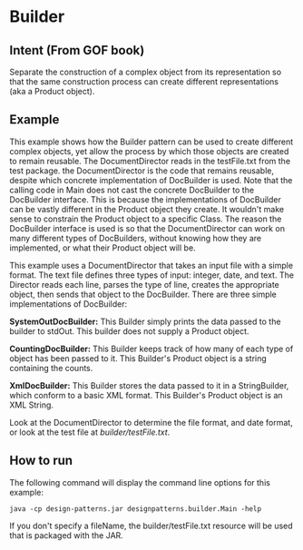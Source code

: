 # Builder

## Intent (From GOF book)

Separate the construction of a complex object from its representation so that the same construction process can create different representations (aka a Product object).

## Example

This example shows how the Builder pattern can be used to create different complex objects, yet allow the process by which those objects are created to remain reusable.  The DocumentDirector reads in the testFile.txt from the test package.  the DocumentDirector is the code that remains reusable, despite which concrete implementation of DocBuilder is used.  Note that the calling code in Main does not cast the concrete DocBuilder to the DocBuilder interface.  This is because the implementations of DocBuilder can be vastly different in the Product object they create.  It wouldn't make sense to constrain the Product object to a specific Class.  The reason the DocBuilder interface is used is so that the DocumentDirector can work on many different types of DocBuilders, without knowing how they are implemented, or what their Product object will be.

This example uses a DocumentDirector that takes an input file with a simple format.  The text file defines three types of input: integer, date, and text.  The Director reads each line, parses the type of line, creates the appropriate object, then sends that object to the DocBuilder.  There are three simple implementations of DocBuilder:

**SystemOutDocBuilder:**  This Builder simply prints the data passed to the builder to stdOut.  This builder does not supply a Product object.

**CountingDocBuilder:**  This Builder keeps track of how many of each type of object has been passed to it.  This Builder's Product object is a string containing the counts.

**XmlDocBuilder:**  This Builder stores the data passed to it in a StringBuilder, which conform to a basic XML format.  This Builder's Product object is an XML String.

Look at the DocumentDirector to determine the file format, and date format, or look at the test file at *builder/testFile.txt*.

## How to run
The following command will display the command line options for this example:

	java -cp design-patterns.jar designpatterns.builder.Main -help
	
If you don't specify a fileName, the builder/testFile.txt resource will be used that is packaged with the JAR.